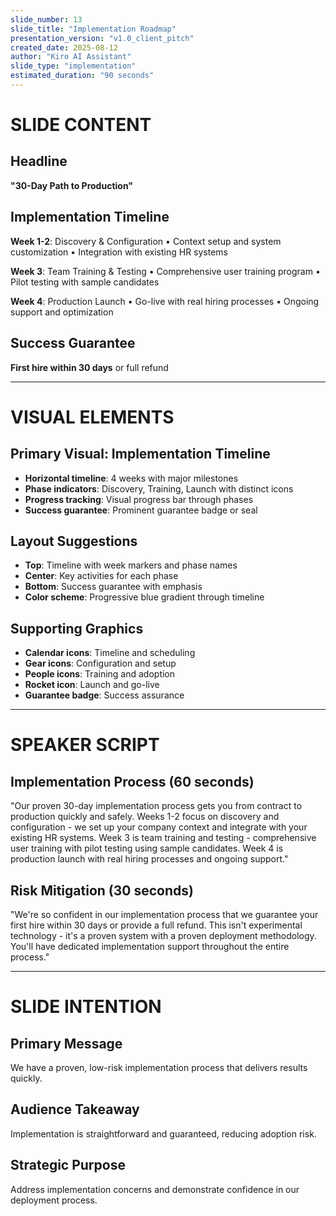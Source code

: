 ```yaml
---
slide_number: 13
slide_title: "Implementation Roadmap"
presentation_version: "v1.0_client_pitch"
created_date: 2025-08-12
author: "Kiro AI Assistant"
slide_type: "implementation"
estimated_duration: "90 seconds"
---
```


# SLIDE CONTENT

## Headline
**"30-Day Path to Production"**

## Implementation Timeline
**Week 1-2**: Discovery & Configuration
• Context setup and system customization
• Integration with existing HR systems

**Week 3**: Team Training & Testing
• Comprehensive user training program
• Pilot testing with sample candidates

**Week 4**: Production Launch
• Go-live with real hiring processes
• Ongoing support and optimization

## Success Guarantee
**First hire within 30 days** or full refund

---

# VISUAL ELEMENTS

## Primary Visual: Implementation Timeline
- **Horizontal timeline**: 4 weeks with major milestones
- **Phase indicators**: Discovery, Training, Launch with distinct icons
- **Progress tracking**: Visual progress bar through phases
- **Success guarantee**: Prominent guarantee badge or seal

## Layout Suggestions
- **Top**: Timeline with week markers and phase names
- **Center**: Key activities for each phase
- **Bottom**: Success guarantee with emphasis
- **Color scheme**: Progressive blue gradient through timeline

## Supporting Graphics
- **Calendar icons**: Timeline and scheduling
- **Gear icons**: Configuration and setup
- **People icons**: Training and adoption
- **Rocket icon**: Launch and go-live
- **Guarantee badge**: Success assurance

---

# SPEAKER SCRIPT

## Implementation Process (60 seconds)
"Our proven 30-day implementation process gets you from contract to production quickly and safely. Weeks 1-2 focus on discovery and configuration - we set up your company context and integrate with your existing HR systems. Week 3 is team training and testing - comprehensive user training with pilot testing using sample candidates. Week 4 is production launch with real hiring processes and ongoing support."

## Risk Mitigation (30 seconds)
"We're so confident in our implementation process that we guarantee your first hire within 30 days or provide a full refund. This isn't experimental technology - it's a proven system with a proven deployment methodology. You'll have dedicated implementation support throughout the entire process."

---

# SLIDE INTENTION

## Primary Message
We have a proven, low-risk implementation process that delivers results quickly.

## Audience Takeaway
Implementation is straightforward and guaranteed, reducing adoption risk.

## Strategic Purpose
Address implementation concerns and demonstrate confidence in our deployment process.